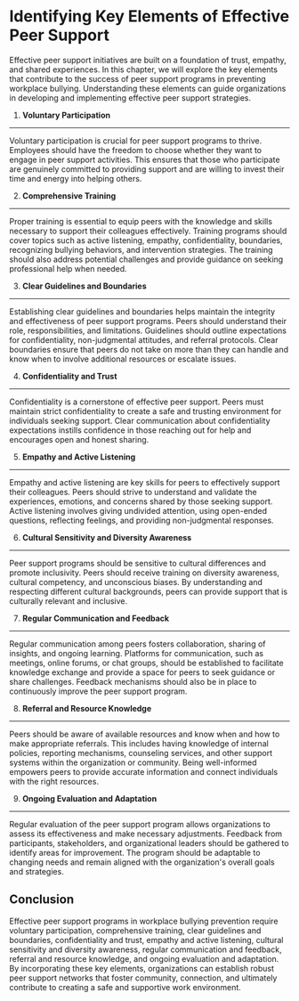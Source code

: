 Identifying Key Elements of Effective Peer Support
=============================================================

Effective peer support initiatives are built on a foundation of trust, empathy, and shared experiences. In this chapter, we will explore the key elements that contribute to the success of peer support programs in preventing workplace bullying. Understanding these elements can guide organizations in developing and implementing effective peer support strategies.

1. **Voluntary Participation**
------------------------------

Voluntary participation is crucial for peer support programs to thrive. Employees should have the freedom to choose whether they want to engage in peer support activities. This ensures that those who participate are genuinely committed to providing support and are willing to invest their time and energy into helping others.

2. **Comprehensive Training**
-----------------------------

Proper training is essential to equip peers with the knowledge and skills necessary to support their colleagues effectively. Training programs should cover topics such as active listening, empathy, confidentiality, boundaries, recognizing bullying behaviors, and intervention strategies. The training should also address potential challenges and provide guidance on seeking professional help when needed.

3. **Clear Guidelines and Boundaries**
--------------------------------------

Establishing clear guidelines and boundaries helps maintain the integrity and effectiveness of peer support programs. Peers should understand their role, responsibilities, and limitations. Guidelines should outline expectations for confidentiality, non-judgmental attitudes, and referral protocols. Clear boundaries ensure that peers do not take on more than they can handle and know when to involve additional resources or escalate issues.

4. **Confidentiality and Trust**
--------------------------------

Confidentiality is a cornerstone of effective peer support. Peers must maintain strict confidentiality to create a safe and trusting environment for individuals seeking support. Clear communication about confidentiality expectations instills confidence in those reaching out for help and encourages open and honest sharing.

5. **Empathy and Active Listening**
-----------------------------------

Empathy and active listening are key skills for peers to effectively support their colleagues. Peers should strive to understand and validate the experiences, emotions, and concerns shared by those seeking support. Active listening involves giving undivided attention, using open-ended questions, reflecting feelings, and providing non-judgmental responses.

6. **Cultural Sensitivity and Diversity Awareness**
---------------------------------------------------

Peer support programs should be sensitive to cultural differences and promote inclusivity. Peers should receive training on diversity awareness, cultural competency, and unconscious biases. By understanding and respecting different cultural backgrounds, peers can provide support that is culturally relevant and inclusive.

7. **Regular Communication and Feedback**
-----------------------------------------

Regular communication among peers fosters collaboration, sharing of insights, and ongoing learning. Platforms for communication, such as meetings, online forums, or chat groups, should be established to facilitate knowledge exchange and provide a space for peers to seek guidance or share challenges. Feedback mechanisms should also be in place to continuously improve the peer support program.

8. **Referral and Resource Knowledge**
--------------------------------------

Peers should be aware of available resources and know when and how to make appropriate referrals. This includes having knowledge of internal policies, reporting mechanisms, counseling services, and other support systems within the organization or community. Being well-informed empowers peers to provide accurate information and connect individuals with the right resources.

9. **Ongoing Evaluation and Adaptation**
----------------------------------------

Regular evaluation of the peer support program allows organizations to assess its effectiveness and make necessary adjustments. Feedback from participants, stakeholders, and organizational leaders should be gathered to identify areas for improvement. The program should be adaptable to changing needs and remain aligned with the organization's overall goals and strategies.

Conclusion
----------

Effective peer support programs in workplace bullying prevention require voluntary participation, comprehensive training, clear guidelines and boundaries, confidentiality and trust, empathy and active listening, cultural sensitivity and diversity awareness, regular communication and feedback, referral and resource knowledge, and ongoing evaluation and adaptation. By incorporating these key elements, organizations can establish robust peer support networks that foster community, connection, and ultimately contribute to creating a safe and supportive work environment.
